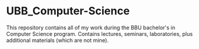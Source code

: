 # UBB_Computer-Science

This repository contains all of my work during the BBU bachelor's in Computer Science program. Contains lectures, seminars, laboratories, plus additional materials (which are not mine). 
